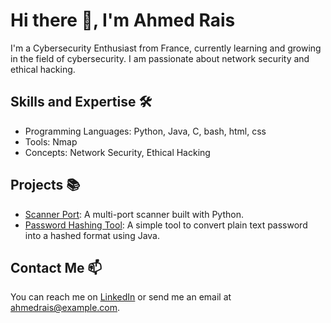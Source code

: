 # Hi there 👋, I'm Ahmed Rais

I'm a Cybersecurity Enthusiast from France, currently learning and growing in the field of cybersecurity. I am passionate about network security and ethical hacking.

## Skills and Expertise 🛠️
- Programming Languages: Python, Java, C, bash, html, css
- Tools: Nmap
- Concepts: Network Security, Ethical Hacking

## Projects 📚
- [Scanner Port](https://github.com/Ahmedraiis/Scanner_Port): A multi-port scanner built with Python.
- [Password Hashing Tool](https://github.com/Ahmedraiis/Password-Hashing-Tool): A simple tool to convert plain text password into a hashed format using Java.


## Contact Me 📫
You can reach me on [LinkedIn](https://linkedin.com/in/your-linkedin-handle) or send me an email at ahmedrais@example.com.
